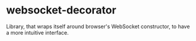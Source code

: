 # websocket-decorator
Library, that wraps itself around browser's WebSocket constructor, to have a more intuitive interface.
